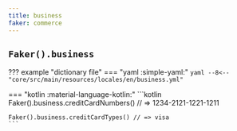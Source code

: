 ```yaml
---
title: business
faker: commerce
---
```


## `Faker().business`

??? example "dictionary file"
    === "yaml :simple-yaml:"
        ```yaml
        --8<-- "core/src/main/resources/locales/en/business.yml"
        ```

=== "kotlin :material-language-kotlin:"
    ```kotlin
    Faker().business.creditCardNumbers() // => 1234-2121-1221-1211

    Faker().business.creditCardTypes() // => visa
    ```
